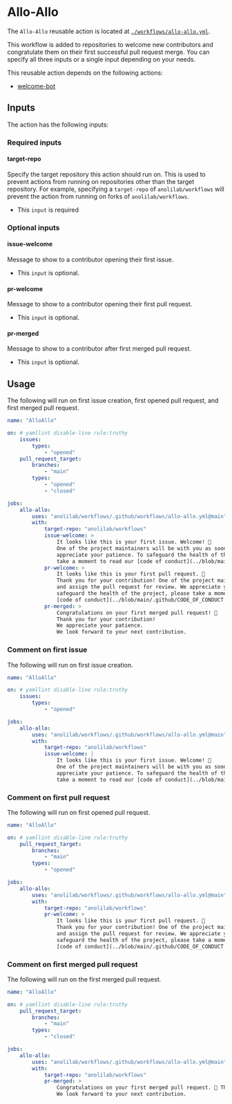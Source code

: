 # Allo-Allo

The `Allo-Allo` reusable action is located at [`./workflows/allo-allo.yml`](https://github.com/anolilab/workflows/tree/main/workflows/allo-allo.yml).

This workflow is added to repositories to welcome new contributors and congratulate them on their first successful pull request merge.
You can specify all three inputs or a single input depending on your needs.

This reusable action depends on the following actions:

- [welcome-bot](https://github.com/actions/first-interaction)

## Inputs

The action has the following inputs:

### Required inputs

#### target-repo

Specify the target repository this action should run on. This is used to prevent actions from running on repositories other than the target repository. For example, specifying a `target-repo` of `anolilab/workflows` will prevent the action from running on forks of `anolilab/workflows`.

- This `input` is required

### Optional inputs

#### issue-welcome

Message to show to a contributor opening their first issue.

- This `input` is optional.

#### pr-welcome

Message to show to a contributor opening their first pull request.

- This `input` is optional.

#### pr-merged

Message to show to a contributor after first merged pull request.

- This `input` is optional.

## Usage

The following will run on first issue creation, first opened pull request, and first merged pull request.

```yml
name: "AlloAllo"

on: # yamllint disable-line rule:truthy
    issues:
        types:
            - "opened"
    pull_request_target:
        branches:
            - "main"
        types:
            - "opened"
            - "closed"

jobs:
    allo-allo:
        uses: "anolilab/workflows/.github/workflows/allo-allo.yml@main"
        with:
            target-repo: "anolilab/workflows"
            issue-welcome: >
                It looks like this is your first issue. Welcome! 👋
                One of the project maintainers will be with you as soon as possible. We
                appreciate your patience. To safeguard the health of the project, please
                take a moment to read our [code of conduct](../blob/main/.github/CODE_OF_CONDUCT.md).
            pr-welcome: >
                It looks like this is your first pull request. 🎉
                Thank you for your contribution! One of the project maintainers will triage
                and assign the pull request for review. We appreciate your patience. To
                safeguard the health of the project, please take a moment to read our
                [code of conduct](../blob/main/.github/CODE_OF_CONDUCT.md).
            pr-merged: >
                Congratulations on your first merged pull request! 🎉
                Thank you for your contribution!
                We appreciate your patience.
                We look forward to your next contribution.
```

### Comment on first issue

The following will run on first issue creation.

```yml
name: "AlloAllo"

on: # yamllint disable-line rule:truthy
    issues:
        types:
            - "opened"

jobs:
    allo-allo:
        uses: "anolilab/workflows/.github/workflows/allo-allo.yml@main"
        with:
            target-repo: "anolilab/workflows"
            issue-welcome: |
                It looks like this is your first issue. Welcome! 👋
                One of the project maintainers will be with you as soon as possible. We
                appreciate your patience. To safeguard the health of the project, please
                take a moment to read our [code of conduct](../blob/main/.github/CODE_OF_CONDUCT.md).
```

### Comment on first pull request

The following will run on first opened pull request.

```yml
name: "AlloAllo"

on: # yamllint disable-line rule:truthy
    pull_request_target:
        branches:
            - "main"
        types:
            - "opened"

jobs:
    allo-allo:
        uses: "anolilab/workflows/.github/workflows/allo-allo.yml@main"
        with:
            target-repo: "anolilab/workflows"
            pr-welcome: >
                It looks like this is your first pull request. 🎉
                Thank you for your contribution! One of the project maintainers will triage
                and assign the pull request for review. We appreciate your patience. To
                safeguard the health of the project, please take a moment to read our
                [code of conduct](../blob/main/.github/CODE_OF_CONDUCT.md).
```

### Comment on first merged pull request

The following will run on the first merged pull request.

```yml
name: "AlloAllo"

on: # yamllint disable-line rule:truthy
    pull_request_target:
        branches:
            - "main"
        types:
            - "closed"

jobs:
    allo-allo:
        uses: "anolilab/workflows/.github/workflows/allo-allo.yml@main"
        with:
            target-repo: "anolilab/workflows"
            pr-merged: >
                Congratulations on your first merged pull request. 🎉 Thank you for your contribution!
                We look forward to your next contribution.
```
